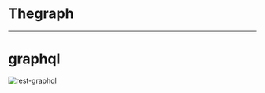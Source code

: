 # Thegraph

------
# graphql
![rest-graphql](https://user-images.githubusercontent.com/80952621/146313988-229cf972-ae28-4954-9a7a-e3a459622c4d.png)
